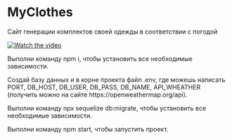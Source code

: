 # MyClothes
Сайт генерации комплектов своей одежды в соответствии с погодой

[![Watch the video](https://i9.ytimg.com/vi/hmiSTrb3XkE/mq1.jpg?sqp=COTcrowG&rs=AOn4CLDTz_-SirHrlavtpqdzjhf-4ba_7Q)](https://youtu.be/hmiSTrb3XkE)

<p>Выполни команду npm i, чтобы установить все необходимые зависимости.</p>
<p>Создай базу данных и в корне проекта файл .env, где можешь написать PORT, DB_HOST, DB_USER, DB_PASS, DB_NAME, API_WHEATHER (получить можно на сайте https://openweathermap.org/api).</p>
<p>Выполни команду npx sequelize db:migrate, чтобы установить все необходимые зависимости.</p>
<p>Выполни команду npm start, чтобы запустить проект.</p>
